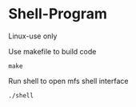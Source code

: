 # Shell-Program

Linux-use only

Use makefile to build code
```
make
```

Run shell to open mfs shell interface
```
./shell
```
